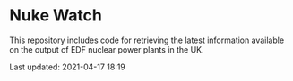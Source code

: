 # Nuke Watch

This repository includes code for retrieving the latest information available on the output of EDF nuclear power plants in the UK.

Last updated: 2021-04-17 18:19